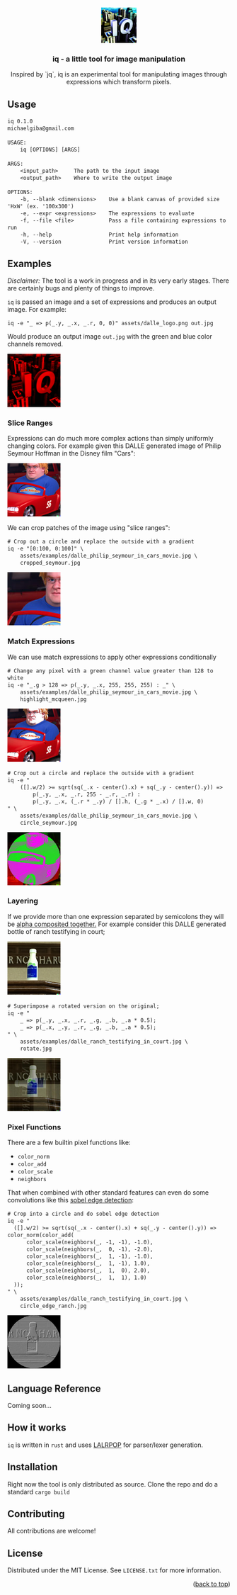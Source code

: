 
<a name="readme-top"></a>


<br />
<div align="center">
  <a href="https://github.com/michaelgiba/iq">
    <img src="assets/dalle_logo.png" alt="Logo" width="80" height="80">
  </a>

<h3 align="center">iq - a little tool for image manipulation</h3>

  <p align="center">
    Inspired by `jq`, iq is an experimental tool for manipulating images through expressions which transform pixels.
  </p>
</div>

## Usage

```
iq 0.1.0
michaelgiba@gmail.com

USAGE:
    iq [OPTIONS] [ARGS]

ARGS:
    <input_path>     The path to the input image
    <output_path>    Where to write the output image

OPTIONS:
    -b, --blank <dimensions>    Use a blank canvas of provided size 'HxW' (ex. '100x300')
    -e, --expr <expressions>    The expressions to evaluate
    -f, --file <file>           Pass a file containing expressions to run
    -h, --help                  Print help information
    -V, --version               Print version information
```


## Examples

*Disclaimer:* The tool is a work in progress and in its very early stages. There are certainly bugs and plenty of things to improve.

`iq` is passed an image and a set of expressions and produces an output image. For example:

```
iq -e "_ => p(_.y, _.x, _.r, 0, 0)" assets/dalle_logo.png out.jpg
```

Would produce an output image `out.jpg` with the green and blue color channels removed.

<a href="https://github.com/michaelgiba/iq">
<img src="assets/examples/ex1_dalle_red.jpg" alt="Logo" width="120" height="120">
</a>

### Slice Ranges

Expressions can do much more complex actions than simply uniformly changing colors. For example given this DALLE generated image of Philip Seymour Hoffman in the Disney film "Cars":

<a href="https://github.com/michaelgiba/iq">
<img src="assets/examples/dalle_philip_seymour_in_cars_movie.jpg" alt="Logo" width="120" height="120">
</a>

We can crop patches of the image using "slice ranges":

```
# Crop out a circle and replace the outside with a gradient
iq -e "[0:100, 0:100]" \
    assets/examples/dalle_philip_seymour_in_cars_movie.jpg \
    cropped_seymour.jpg
```

<a href="https://github.com/michaelgiba/iq">
<img src="assets/examples/ex2_cropped_seymour.jpg" alt="Logo" width="120" height="120">
</a>

### Match Expressions

We can use match expressions to apply other expressions conditionally

```
# Change any pixel with a green channel value greater than 128 to white
iq -e "_.g > 128 => p(_.y, _.x, 255, 255, 255) : _" \
    assets/examples/dalle_philip_seymour_in_cars_movie.jpg \
    highlight_mcqueen.jpg
```
<a href="https://github.com/michaelgiba/iq">
<img src="assets/examples/ex2_highlight_mcqueen.jpg" alt="Logo" width="120" height="120">
</a>

```
# Crop out a circle and replace the outside with a gradient
iq -e "
    ([].w/2) >= sqrt(sq(_.x - center().x) + sq(_.y - center().y)) =>
        p(_.y, _.x, _.r, 255 - _.r, _.r) :
        p(_.y, _.x, (_.r * _.y) / [].h, (_.g * _.x) / [].w, 0)
" \
    assets/examples/dalle_philip_seymour_in_cars_movie.jpg \
    circle_seymour.jpg
```
<a href="https://github.com/michaelgiba/iq">
<img src="assets/examples/ex2_circle_seymour.jpg" alt="Logo" width="120" height="120">
</a>


### Layering

If we provide more than one expression separated by semicolons they will be <a href="https://en.wikipedia.org/wiki/Alpha_compositing">alpha composited together.</a> For example consider this DALLE
generated bottle of ranch testifying in court;

<a href="https://github.com/michaelgiba/iq">
<img src="assets/examples/dalle_ranch_testifying_in_court.jpg" alt="Logo" width="120" height="120">
</a>


```
# Superimpose a rotated version on the original;
iq -e "
    _ => p(_.y, _.x, _.r, _.g, _.b, _.a * 0.5);
    _ => p(_.x, _.y, _.r, _.g, _.b, _.a * 0.5);
" \
    assets/examples/dalle_ranch_testifying_in_court.jpg \
    rotate.jpg
```
<a href="https://github.com/michaelgiba/iq">
<img src="assets/examples/ex3_rotate_ranch.jpg" alt="Logo" width="120" height="120">
</a>


### Pixel Functions

There are a few builtin pixel functions like:
- `color_norm`
- `color_add`
- `color_scale`
- `neighbors`

That when combined with other standard features can even do some convolutions like this <a href="https://en.wikipedia.org/wiki/Sobel_operator"> sobel edge
detection</a>:

```
# Crop into a circle and do sobel edge detection
iq -e "
  ([].w/2) >= sqrt(sq(_.x - center().x) + sq(_.y - center().y)) => color_norm(color_add(
      color_scale(neighbors(_, -1, -1), -1.0),
      color_scale(neighbors(_,  0, -1), -2.0),
      color_scale(neighbors(_,  1, -1), -1.0),
      color_scale(neighbors(_,  1, -1), 1.0),
      color_scale(neighbors(_,  1,  0), 2.0),
      color_scale(neighbors(_,  1,  1), 1.0)
  ));
" \
    assets/examples/dalle_ranch_testifying_in_court.jpg \
    circle_edge_ranch.jpg
```
<a href="https://github.com/michaelgiba/iq">
<img src="assets/examples/ex4_circle_edge_range.jpg" alt="Logo" width="120" height="120">
</a>


## Language Reference

Coming soon...

## How it works

`iq` is written in `rust` and uses <a href="https://github.com/lalrpop/lalrpop">LALRPOP</a> for parser/lexer generation.


## Installation

Right now the tool is only distributed as source. Clone the repo and do a standard `cargo build`

## Contributing

All contributions are welcome!


## License

Distributed under the MIT License. See `LICENSE.txt` for more information.

<p align="right">(<a href="#readme-top">back to top</a>)</p>

